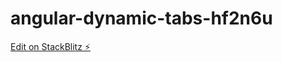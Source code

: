 # angular-dynamic-tabs-hf2n6u

[Edit on StackBlitz ⚡️](https://stackblitz.com/edit/angular-dynamic-tabs-hf2n6u)